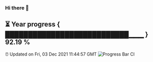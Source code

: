 ### Hi there 👋
⏳ Year progress { ███████████████████████████▁▁▁ } 92.19 %
---
⏰ Updated on Fri, 03 Dec 2021 11:44:57 GMT
![Progress Bar CI](https://github.com/liununu/liununu/workflows/Progress%20Bar%20CI/badge.svg)
